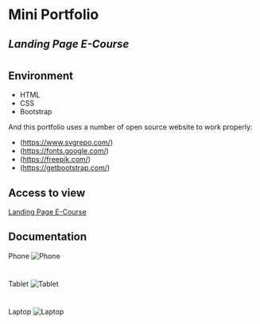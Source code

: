 # Mini Portfolio
## _Landing Page E-Course_
#
## Environment

- HTML
- CSS
- Bootstrap

And this portfolio uses a number of open source website to work properly:
- (https://www.svgrepo.com/)
- (https://fonts.google.com/)
- (https://freepik.com/)
- (https://getbootstrap.com/)

## Access to view

[Landing Page E-Course](https://6396e80ce5a7ff58beab4f6a--classy-hamster-f1d4fc.netlify.app/) 


## Documentation

Phone
![Phone](https://user-images.githubusercontent.com/108262868/207004723-b8bc9d7c-24c2-42e7-a813-018fae53791e.png)

#
Tablet
![Tablet](https://user-images.githubusercontent.com/108262868/207004687-00eef731-6fe7-4e6d-999c-a644bc593c8e.png)
#
Laptop
![Laptop](https://user-images.githubusercontent.com/108262868/207004652-8f152194-47d0-4eda-8957-7f2214291f94.png)
